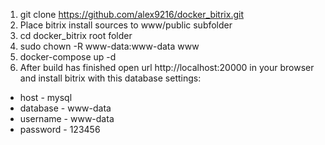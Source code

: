1. git clone https://github.com/alex9216/docker_bitrix.git
2. Place bitrix install sources to www/public subfolder
3. cd docker_bitrix root folder
4. sudo chown -R www-data:www-data www
5. docker-compose up -d
6. After build has finished open url http://localhost:20000 in your browser and install bitrix with this database settings:
  - host - mysql
  - database - www-data
  - username - www-data
  - password - 123456
